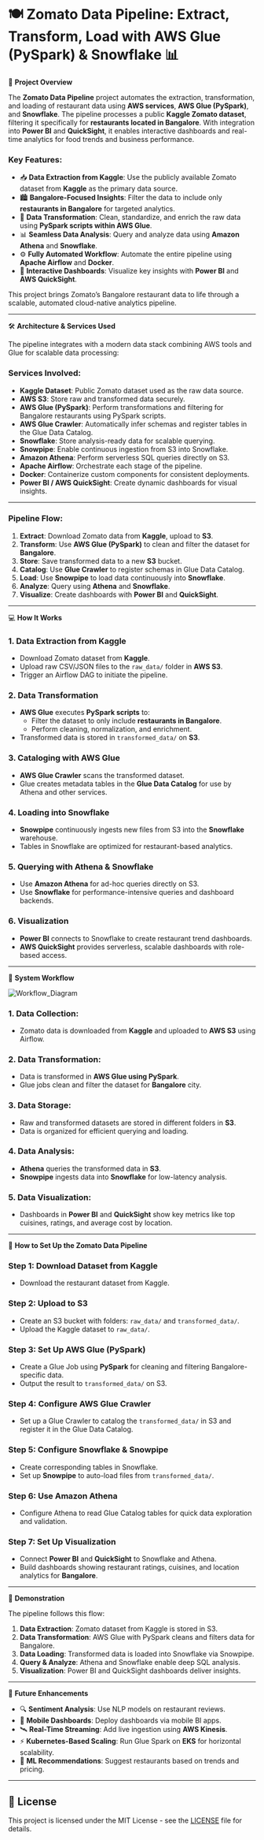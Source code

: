 # 🍽️ Zomato Data Pipeline: Extract, Transform, Load with AWS Glue (PySpark) & Snowflake 📊

🚗 **Project Overview**

The **Zomato Data Pipeline** project automates the extraction, transformation, and loading of restaurant data using **AWS services**, **AWS Glue (PySpark)**, and **Snowflake**. The pipeline processes a public **Kaggle Zomato dataset**, filtering it specifically for **restaurants located in Bangalore**. With integration into **Power BI** and **QuickSight**, it enables interactive dashboards and real-time analytics for food trends and business performance.

### Key Features:
- 📥 **Data Extraction from Kaggle**: Use the publicly available Zomato dataset from **Kaggle** as the primary data source.
- 🏙️ **Bangalore-Focused Insights**: Filter the data to include only **restaurants in Bangalore** for targeted analytics.
- 🔄 **Data Transformation**: Clean, standardize, and enrich the raw data using **PySpark scripts within AWS Glue**.
- 📊 **Seamless Data Analysis**: Query and analyze data using **Amazon Athena** and **Snowflake**.
- ⚙️ **Fully Automated Workflow**: Automate the entire pipeline using **Apache Airflow** and **Docker**.
- 📱 **Interactive Dashboards**: Visualize key insights with **Power BI** and **AWS QuickSight**.

This project brings Zomato’s Bangalore restaurant data to life through a scalable, automated cloud-native analytics pipeline.

---

🛠️ **Architecture & Services Used**

The pipeline integrates with a modern data stack combining AWS tools and Glue for scalable data processing:

### Services Involved:
- **Kaggle Dataset**: Public Zomato dataset used as the raw data source.
- **AWS S3**: Store raw and transformed data securely.
- **AWS Glue (PySpark)**: Perform transformations and filtering for Bangalore restaurants using PySpark scripts.
- **AWS Glue Crawler**: Automatically infer schemas and register tables in the Glue Data Catalog.
- **Snowflake**: Store analysis-ready data for scalable querying.
- **Snowpipe**: Enable continuous ingestion from S3 into Snowflake.
- **Amazon Athena**: Perform serverless SQL queries directly on S3.
- **Apache Airflow**: Orchestrate each stage of the pipeline.
- **Docker**: Containerize custom components for consistent deployments.
- **Power BI / AWS QuickSight**: Create dynamic dashboards for visual insights.

---

### Pipeline Flow:
1. **Extract**: Download Zomato data from **Kaggle**, upload to **S3**.
2. **Transform**: Use **AWS Glue (PySpark)** to clean and filter the dataset for **Bangalore**.
3. **Store**: Save transformed data to a new **S3** bucket.
4. **Catalog**: Use **Glue Crawler** to register schemas in Glue Data Catalog.
5. **Load**: Use **Snowpipe** to load data continuously into **Snowflake**.
6. **Analyze**: Query using **Athena** and **Snowflake**.
7. **Visualize**: Create dashboards with **Power BI** and **QuickSight**.

---

💻 **How It Works**

### 1. Data Extraction from Kaggle
- Download Zomato dataset from **Kaggle**.
- Upload raw CSV/JSON files to the `raw_data/` folder in **AWS S3**.
- Trigger an Airflow DAG to initiate the pipeline.

### 2. Data Transformation
- **AWS Glue** executes **PySpark scripts** to:
  - Filter the dataset to only include **restaurants in Bangalore**.
  - Perform cleaning, normalization, and enrichment.
- Transformed data is stored in `transformed_data/` on **S3**.

### 3. Cataloging with AWS Glue
- **AWS Glue Crawler** scans the transformed dataset.
- Glue creates metadata tables in the **Glue Data Catalog** for use by Athena and other services.

### 4. Loading into Snowflake
- **Snowpipe** continuously ingests new files from S3 into the **Snowflake** warehouse.
- Tables in Snowflake are optimized for restaurant-based analytics.

### 5. Querying with Athena & Snowflake
- Use **Amazon Athena** for ad-hoc queries directly on S3.
- Use **Snowflake** for performance-intensive queries and dashboard backends.

### 6. Visualization
- **Power BI** connects to Snowflake to create restaurant trend dashboards.
- **AWS QuickSight** provides serverless, scalable dashboards with role-based access.

---

🔧 **System Workflow**

![Workflow_Diagram](https://github.com/Anirudhpatil367/zomato-data-pipeline/blob/6e20ca6ae6e082e40654e632307706a557448361/AWS.jpg)

### 1. Data Collection:
- Zomato data is downloaded from **Kaggle** and uploaded to **AWS S3** using Airflow.

### 2. Data Transformation:
- Data is transformed in **AWS Glue using PySpark**.
- Glue jobs clean and filter the dataset for **Bangalore** city.

### 3. Data Storage:
- Raw and transformed datasets are stored in different folders in **S3**.
- Data is organized for efficient querying and loading.

### 4. Data Analysis:
- **Athena** queries the transformed data in **S3**.
- **Snowpipe** ingests data into **Snowflake** for low-latency analysis.

### 5. Data Visualization:
- Dashboards in **Power BI** and **QuickSight** show key metrics like top cuisines, ratings, and average cost by location.

---

🔄 **How to Set Up the Zomato Data Pipeline**

### Step 1: Download Dataset from Kaggle
- Download the restaurant dataset from Kaggle.

### Step 2: Upload to S3
- Create an S3 bucket with folders: `raw_data/` and `transformed_data/`.
- Upload the Kaggle dataset to `raw_data/`.

### Step 3: Set Up AWS Glue (PySpark)
- Create a Glue Job using **PySpark** for cleaning and filtering Bangalore-specific data.
- Output the result to `transformed_data/` on S3.

### Step 4: Configure AWS Glue Crawler
- Set up a Glue Crawler to catalog the `transformed_data/` in S3 and register it in the Glue Data Catalog.

### Step 5: Configure Snowflake & Snowpipe
- Create corresponding tables in Snowflake.
- Set up **Snowpipe** to auto-load files from `transformed_data/`.

### Step 6: Use Amazon Athena
- Configure Athena to read Glue Catalog tables for quick data exploration and validation.

### Step 7: Set Up Visualization
- Connect **Power BI** and **QuickSight** to Snowflake and Athena.
- Build dashboards showing restaurant ratings, cuisines, and location analytics for **Bangalore**.

---

🎯 **Demonstration**

The pipeline follows this flow:

1. **Data Extraction**: Zomato dataset from Kaggle is stored in S3.
2. **Data Transformation**: AWS Glue with PySpark cleans and filters data for Bangalore.
3. **Data Loading**: Transformed data is loaded into Snowflake via Snowpipe.
4. **Query & Analyze**: Athena and Snowflake enable deep SQL analysis.
5. **Visualization**: Power BI and QuickSight dashboards deliver insights.

---

🚀 **Future Enhancements**

- 🔍 **Sentiment Analysis**: Use NLP models on restaurant reviews.
- 📱 **Mobile Dashboards**: Deploy dashboards via mobile BI apps.
- 🛰️ **Real-Time Streaming**: Add live ingestion using **AWS Kinesis**.
- ⚡ **Kubernetes-Based Scaling**: Run Glue Spark on **EKS** for horizontal scalability.
- 🤖 **ML Recommendations**: Suggest restaurants based on trends and pricing.

---

## 🪪 License

This project is licensed under the MIT License - see the [LICENSE](LICENSE) file for details.
